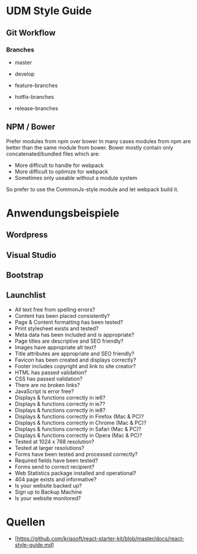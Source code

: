# UDM Style Guide

## Git Workflow

### Branches

- master 
- develop

- feature-branches
- hotfix-branches
- release-branches

## NPM / Bower

Prefer modules from npm over bower
In many cases modules from npm are better than the same module from bower. Bower mostly contain only concatenated/bundled files which are:

- More difficult to handle for webpack
- More difficult to optimize for webpack
- Sometimes only useable without a module system

So prefer to use the CommonJs-style module and let webpack build it.

# Anwendungsbeispiele

## Wordpress

## Visual Studio 

## Bootstrap

## Launchlist


- All text free from spelling errors?
- Content has been placed consistently?
- Page & Content formatting has been tested?
- Print stylesheet exists and tested?
- Meta data has been included and is appropriate?
- Page titles are descriptive and SEO friendly?
- Images have appropriate alt text?
- Title attributes are appropriate and SEO friendly?
- Favicon has been created and displays correctly?
- Footer includes copyright and link to site creator?
- HTML has passed validation?
- CSS has passed validation?
- There are no broken links?
- JavaScript is error free?
- Displays & functions correctly in ie6?
- Displays & functions correctly in ie7?
- Displays & functions correctly in ie8?
- Displays & functions correctly in Firefox (Mac & PC)?
- Displays & functions correctly in Chrome (Mac & PC)?
- Displays & functions correctly in Safari (Mac & PC)?
- Displays & functions correctly in Opera (Mac & PC)?
- Tested at 1024 x 768 resolution?
- Tested at larger resolutions?
- Forms have been tested and processed correctly?
- Required fields have been tested?
- Forms send to correct recipient?
- Web Statistics package installed and operational?
- 404 page exists and informative?
- Is your website backed up?
- Sign up to Backup Machine
- Is your website monitored? 


# Quellen

- [https://github.com/kriasoft/react-starter-kit/blob/master/docs/react-style-guide.md]